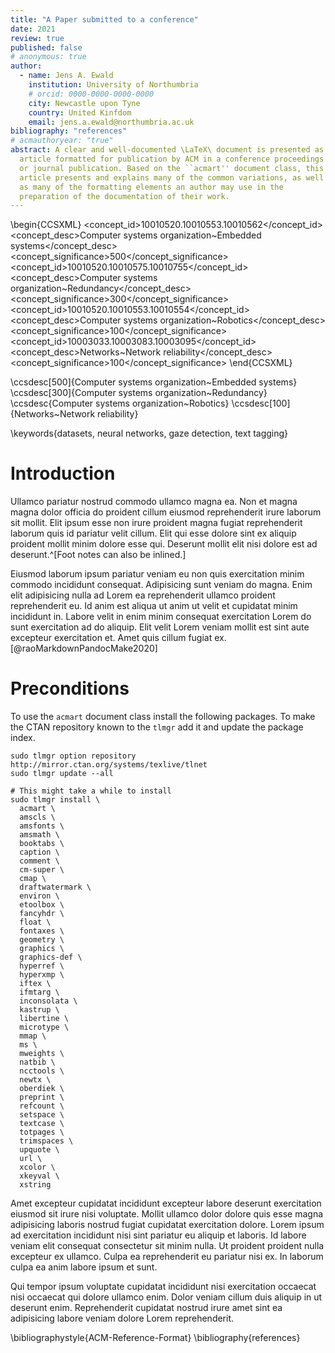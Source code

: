 ```yaml
---
title: "A Paper submitted to a conference"
date: 2021
review: true
published: false
# anonymous: true
author: 
  - name: Jens A. Ewald
    institution: University of Northumbria
    # orcid: 0000-0000-0000-0000
    city: Newcastle upon Tyne
    country: United Kinfdom
    email: jens.a.ewald@northumbria.ac.uk
bibliography: "references"
# acmauthoryear: "true"
abstract: A clear and well-documented \LaTeX\ document is presented as an
  article formatted for publication by ACM in a conference proceedings
  or journal publication. Based on the ``acmart'' document class, this
  article presents and explains many of the common variations, as well
  as many of the formatting elements an author may use in the
  preparation of the documentation of their work.
---
```


<!-- %%
%% The code below is generated by the tool at http://dl.acm.org/ccs.cfm.
%% Please copy and paste the code instead of the example below.
%% -->
\begin{CCSXML}
<ccs2012>
 <concept>
  <concept_id>10010520.10010553.10010562</concept_id>
  <concept_desc>Computer systems organization~Embedded systems</concept_desc>
  <concept_significance>500</concept_significance>
 </concept>
 <concept>
  <concept_id>10010520.10010575.10010755</concept_id>
  <concept_desc>Computer systems organization~Redundancy</concept_desc>
  <concept_significance>300</concept_significance>
 </concept>
 <concept>
  <concept_id>10010520.10010553.10010554</concept_id>
  <concept_desc>Computer systems organization~Robotics</concept_desc>
  <concept_significance>100</concept_significance>
 </concept>
 <concept>
  <concept_id>10003033.10003083.10003095</concept_id>
  <concept_desc>Networks~Network reliability</concept_desc>
  <concept_significance>100</concept_significance>
 </concept>
</ccs2012>
\end{CCSXML}

\ccsdesc[500]{Computer systems organization~Embedded systems}
\ccsdesc[300]{Computer systems organization~Redundancy}
\ccsdesc{Computer systems organization~Robotics}
\ccsdesc[100]{Networks~Network reliability}

<!-- %%
%% Keywords. The author(s) should pick words that accurately describe
%% the work being presented. Separate the keywords with commas. -->
\keywords{datasets, neural networks, gaze detection, text tagging}

# Introduction

Ullamco pariatur nostrud commodo ullamco magna ea. Non et magna magna dolor officia do proident cillum eiusmod reprehenderit irure laborum sit mollit. Elit ipsum esse non irure proident magna fugiat reprehenderit laborum quis id pariatur velit cillum. Elit qui esse dolore sint ex aliquip proident mollit minim dolore esse qui. Deserunt mollit elit nisi dolore est ad deserunt.^[Foot notes can also be inlined.]

Eiusmod laborum ipsum pariatur veniam eu non quis exercitation minim commodo incididunt consequat. Adipisicing sunt veniam do magna. Enim elit adipisicing nulla ad Lorem ea reprehenderit ullamco proident reprehenderit eu. Id anim est aliqua ut anim ut velit et cupidatat minim incididunt in. Labore velit in enim minim consequat exercitation Lorem do sunt exercitation ad do aliquip. Elit velit Lorem veniam mollit est sint aute excepteur exercitation et. Amet quis cillum fugiat ex.[@raoMarkdownPandocMake2020] 

# Preconditions

To use the `acmart` document class install the following packages. To make the CTAN repository known to the `tlmgr` add it and update the package index.

```shell
sudo tlmgr option repository http://mirror.ctan.org/systems/texlive/tlnet
sudo tlmgr update --all
```

```shell
# This might take a while to install
sudo tlmgr install \
  acmart \
  amscls \
  amsfonts \
  amsmath \
  booktabs \
  caption \
  comment \
  cm-super \
  cmap \
  draftwatermark \
  environ \
  etoolbox \
  fancyhdr \
  float \
  fontaxes \
  geometry \
  graphics \
  graphics-def \
  hyperref \
  hyperxmp \
  iftex \
  ifmtarg \
  inconsolata \
  kastrup \
  libertine \
  microtype \
  mmap \
  ms \
  mweights \
  natbib \
  ncctools \
  newtx \
  oberdiek \
  preprint \
  refcount \
  setspace \
  textcase \
  totpages \
  trimspaces \
  upquote \
  url \
  xcolor \
  xkeyval \
  xstring
```

Amet excepteur cupidatat incididunt excepteur labore deserunt exercitation eiusmod sit irure nisi voluptate. Mollit ullamco dolor dolore quis esse magna adipisicing laboris nostrud fugiat cupidatat exercitation dolore. Lorem ipsum ad exercitation incididunt nisi sint pariatur eu aliquip et laboris. Id labore veniam elit consequat consectetur sit minim nulla. Ut proident proident nulla excepteur ex ullamco. Culpa ea reprehenderit eu pariatur nisi ex. In laborum culpa ea anim labore ipsum et sunt.

Qui tempor ipsum voluptate cupidatat incididunt nisi exercitation occaecat nisi occaecat qui dolore ullamco enim. Dolor veniam cillum duis aliquip in ut deserunt enim. Reprehenderit cupidatat nostrud irure amet sint ea adipisicing labore veniam dolore Lorem reprehenderit.

\bibliographystyle{ACM-Reference-Format}
\bibliography{references}